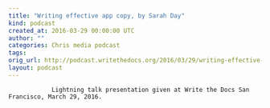```yaml
---
title: "Writing effective app copy, by Sarah Day"
kind: podcast
created_at: 2016-03-29 00:00:00 UTC
author: ""
categories: Chris media podcast
tags: 
orig_url: http://podcast.writethedocs.org/2016/03/29/writing-effective-app-copy/
layout: podcast
---
```


                Lightning talk presentation given at Write the Docs San Francisco, March 29, 2016.
            